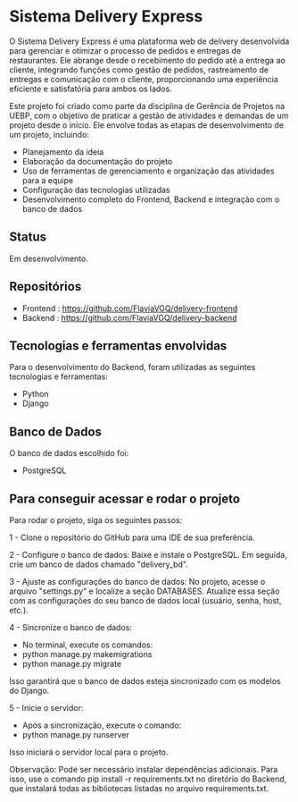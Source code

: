 # Sistema Delivery Express

O Sistema Delivery Express é uma plataforma web de delivery desenvolvida para gerenciar e otimizar o processo de pedidos e entregas de restaurantes. Ele abrange desde o recebimento do pedido até a entrega ao cliente, integrando funções como gestão de pedidos, rastreamento de entregas e comunicação com o cliente, proporcionando uma experiência eficiente e satisfatória para ambos os lados.

Este projeto foi criado como parte da disciplina de Gerência de Projetos na UEBP, com o objetivo de praticar a gestão de atividades e demandas de um projeto desde o início. Ele envolve todas as etapas de desenvolvimento de um projeto, incluindo:

- Planejamento da ideia
- Elaboração da documentação do projeto
- Uso de ferramentas de gerenciamento e organização das atividades para a equipe
- Configuração das tecnologias utilizadas
- Desenvolvimento completo do Frontend, Backend e integração com o banco de dados

## Status
Em desenvolvimento.

## Repositórios

- Frontend : https://github.com/FlaviaVGQ/delivery-frontend
- Backend : https://github.com/FlaviaVGQ/delivery-backend

## Tecnologias e ferramentas envolvidas

Para o desenvolvimento do Backend, foram utilizadas as seguintes tecnologias e ferramentas:

- Python
- Django

## Banco de Dados

O banco de dados escolhido foi:

- PostgreSQL

## Para conseguir acessar e rodar o projeto
Para rodar o projeto, siga os seguintes passos:

1 - Clone o repositório do GitHub para uma IDE de sua preferência.

2 - Configure o banco de dados: Baixe e instale o PostgreSQL. Em seguida, crie um banco de dados chamado "delivery_bd".

3 - Ajuste as configurações do banco de dados: No projeto, acesse o arquivo "settings.py" e localize a seção DATABASES. Atualize essa seção com as configurações do seu banco de dados local (usuário, senha, host, etc.).

4 - Sincronize o banco de dados:
- No terminal, execute os comandos:
- python manage.py makemigrations
- python manage.py migrate
  
Isso garantirá que o banco de dados esteja sincronizado com os modelos do Django.

5 - Inicie o servidor:
- Após a sincronização, execute o comando:
- python manage.py runserver
  
Isso iniciará o servidor local para o projeto.


Observação: Pode ser necessário instalar dependências adicionais. Para isso, use o comando pip install -r requirements.txt no diretório do Backend, que instalará todas as bibliotecas listadas no arquivo requirements.txt.
